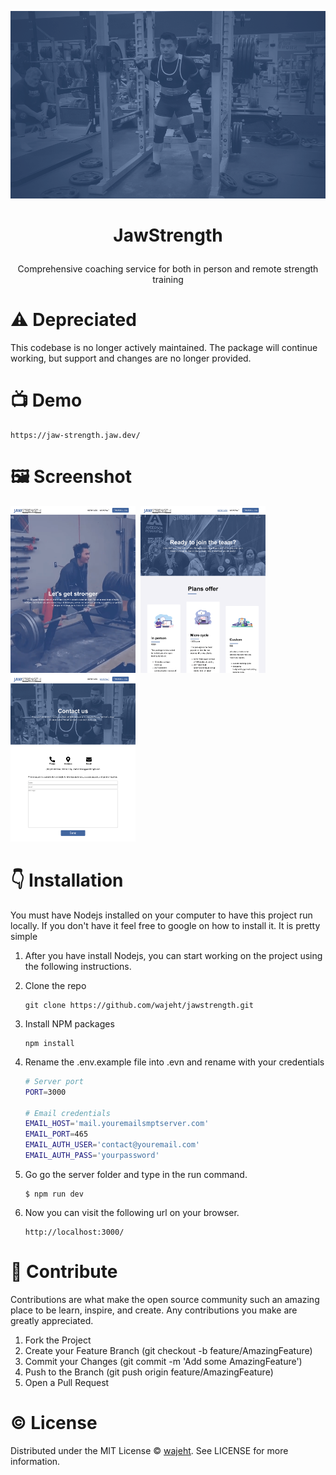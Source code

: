 <p align="center"><img style="width: 100%; height: 300px; object-fit: cover; object-position: 20% 10%;" src="https://raw.githubusercontent.com/wajeht/jawstrength/main/src/web/public/images/hero.png"></p>

# <p align="center">JawStrength</p>

<p align="center">Comprehensive coaching service for both in person and remote strength training</p>

# ⚠️ Depreciated

This codebase is no longer actively maintained. The package will continue working, but support and changes are no longer provided.

# 📺 Demo

```
https://jaw-strength.jaw.dev/
```

# 🖼️ Screenshot

<p float="left">

<img  src="https://raw.githubusercontent.com/wajeht/jawstrength/main/.github/screenshots/JAWSTRENGTH.png" width="200">‎‏‎ ‎ <img  src="https://raw.githubusercontent.com/wajeht/jawstrength/main/.github/screenshots/JAWSTRENGTH%20Services.png" width="200"> ‏‎ ‎‏<img  src="https://raw.githubusercontent.com/wajeht/jawstrength/main/.github/screenshots/JAWSTRENGTH%20Contact.png" width="200">

</p>

# 👇 Installation

You must have Nodejs installed on your computer to have this project run locally. If you don't have it feel free to google on how to install it. It is pretty simple

1.  After you have install Nodejs, you can start working on the project using the following instructions.
2.  Clone the repo

    ```
    git clone https://github.com/wajeht/jawstrength.git
    ```

3.  Install NPM packages

    ```
    npm install
    ```

4.  Rename the .env.example file into .evn and rename with your credentials

    ```bash
    # Server port
    PORT=3000

    # Email credentials
    EMAIL_HOST='mail.youremailsmptserver.com'
    EMAIL_PORT=465
    EMAIL_AUTH_USER='contact@youremail.com'
    EMAIL_AUTH_PASS='yourpassword'
    ```

5.  Go go the server folder and type in the run command.

    ```
    $ npm run dev
    ```

6.  Now you can visit the following url on your browser.
    ```
    http://localhost:3000/
    ```

# 👥 Contribute

Contributions are what make the open source community such an amazing place to be learn, inspire, and create. Any contributions you make are greatly appreciated.

1. Fork the Project
2. Create your Feature Branch (git checkout -b feature/AmazingFeature)
3. Commit your Changes (git commit -m 'Add some AmazingFeature')
4. Push to the Branch (git push origin feature/AmazingFeature)
5. Open a Pull Request

# ©️ License

Distributed under the MIT License © [wajeht](https://www.github.com/wajeht/). See LICENSE for more information.
